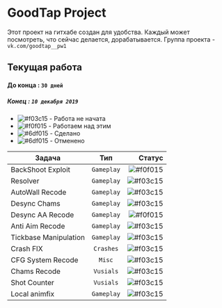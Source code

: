 # GoodTap Project
Этот проект на гитхабе создан для удобства. Каждый может посмотреть, что сейчас делается, дорабатывается.
Группа проекта - `vk.com/goodtap__pw1`  
  
## Текущая работа 
#### До конца : `30 дней`  
##### Конец : `10 декабря 2019`  
  
  
- ![#f03c15](http://s1.iconbird.com/ico/0612/vistabasesoftwareicons/w16h161339252558DeleteRed7.png) - Работа не начата
- ![#f0f015](https://cdn4.iconfinder.com/data/icons/6x16-free-application-icons/16/Save.png) - Работаем над этим
- ![#6df015](http://s1.iconbird.com/ico/2013/12/517/w16h161386955471success7.png) - Сделано  
- ![#6df015](http://s1.iconbird.com/ico/0612/prettyoffice/w16h161339405769Cancel16.png) - Отменено

  
    
|    Задача     |         Тип        | Статус |
| ------------- |:------------------:| -----:|
| BackShoot Exploit | `Gameplay`           | ![#f0f015](https://cdn4.iconfinder.com/data/icons/6x16-free-application-icons/16/Save.png) |
| Resolver      | `Gameplay`         | ![#f03c15](https://cdn4.iconfinder.com/data/icons/6x16-free-application-icons/16/Save.png) |
| AutoWall Recode | `Gameplay`           | ![#f03c15](http://s1.iconbird.com/ico/2013/12/517/w16h161386955471success7.png) |
| Desync Chams | `Gameplay`           | ![#f03c15](https://cdn4.iconfinder.com/data/icons/6x16-free-application-icons/16/Save.png) |
| Desync AA Recode | `Gameplay`           | ![#f0f015](https://cdn4.iconfinder.com/data/icons/6x16-free-application-icons/16/Save.png) |
| Anti Aim Recode | `Gameplay`           | ![#f03c15](https://cdn4.iconfinder.com/data/icons/6x16-free-application-icons/16/Save.png) |
| Tickbase Manipulation| `Gameplay`           | ![#f03c15](http://s1.iconbird.com/ico/0612/vistabasesoftwareicons/w16h161339252558DeleteRed7.png) |
| Crash FIX| `Crashes`           | ![#f03c15](http://s1.iconbird.com/ico/0612/vistabasesoftwareicons/w16h161339252558DeleteRed7.png) |
| CFG System Recode| `Misc`           | ![#f03c15](http://s1.iconbird.com/ico/0612/vistabasesoftwareicons/w16h161339252558DeleteRed7.png) |
| Chams Recode| `Vusials`           | ![#f03c15](http://s1.iconbird.com/ico/0612/vistabasesoftwareicons/w16h161339252558DeleteRed7.png) |
| Shot Counter| `Vusials`           | ![#f03c15](http://s1.iconbird.com/ico/0612/vistabasesoftwareicons/w16h161339252558DeleteRed7.png) |
| Local animfix| `Gameplay`           | ![#f03c15](http://s1.iconbird.com/ico/0612/vistabasesoftwareicons/w16h161339252558DeleteRed7.png) |


